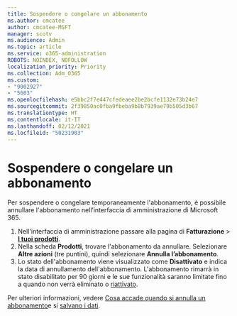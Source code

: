 ```yaml
---
title: Sospendere o congelare un abbonamento
ms.author: cmcatee
author: cmcatee-MSFT
manager: scotv
ms.audience: Admin
ms.topic: article
ms.service: o365-administration
ROBOTS: NOINDEX, NOFOLLOW
localization_priority: Priority
ms.collection: Adm_O365
ms.custom:
- "9002927"
- "5603"
ms.openlocfilehash: e5bbc2f7e447cfedeaee2be2bcfe1132e73b24e7
ms.sourcegitcommit: 2f39850ac0fba9fbeba9b8b7939ae79b505d3b67
ms.translationtype: HT
ms.contentlocale: it-IT
ms.lasthandoff: 02/12/2021
ms.locfileid: "50231903"
---
```

# <a name="suspend-or-pause-a-subscription"></a>Sospendere o congelare un abbonamento

Per sospendere o congelare temporaneamente l'abbonamento, è possibile annullare l'abbonamento nell’interfaccia di amministrazione di Microsoft 365.

1. Nell'interfaccia di amministrazione passare alla pagina di **Fatturazione** > **[I tuoi prodotti](https://go.microsoft.com/fwlink/p/?linkid=842054)**.
2. Nella scheda **Prodotti**, trovare l'abbonamento da annullare. Selezionare **Altre azioni** (tre puntini), quindi selezionare **Annulla l’abbonamento**.
3. Lo stato dell'abbonamento viene visualizzato come **Disattivato** e indica la data di annullamento dell'abbonamento. L'abbonamento rimarrà in stato disabilitato per 90 giorni e le sue funzionalità saranno limitate fino a quando non verrà eliminato o [riattivato](https://docs.microsoft.com/microsoft-365/commerce/subscriptions/reactivate-your-subscription).

Per ulteriori informazioni, vedere [Cosa accade quando si annulla un abbonamento](https://docs.microsoft.com/microsoft-365/commerce/subscriptions/cancel-your-subscription#what-happens-when-you-cancel-a-subscription)e si [salvano i dati](https://docs.microsoft.com/microsoft-365/commerce/subscriptions/cancel-your-subscription#save-your-data).

